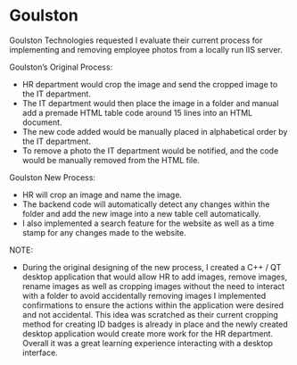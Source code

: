 # Goulston

Goulston Technologies requested I evaluate their current process for implementing and removing employee photos from a locally run IIS server.

Goulston’s Original Process:

-	HR department would crop the image and send the cropped image to the IT department.
-	The IT department would then place the image in a folder and manual add a premade HTML table code around 15 lines into an HTML document.
-	The new code added would be manually placed in alphabetical order by the IT department.
-	To remove a photo the IT department would be notified, and the code would be manually removed from the HTML file. 

Goulston New Process:

-	HR will crop an image and name the image.
-	The backend code will automatically detect any changes within the folder and add the new image into a new table cell automatically.
-	I also implemented a search feature for the website as well as a time stamp for any changes made to the website.

NOTE:
-	During the original designing of the new process, I created a C++ / QT desktop application that would allow HR to add images, remove images, rename images as well as cropping images without the need to interact with a folder to avoid accidentally removing images I implemented confirmations to ensure the actions within the application were desired and not accidental. This idea was scratched as their current cropping method for creating ID badges is already in place and the newly created desktop application would create more work for the HR department. Overall it was a great learning experience interacting with a desktop interface. 
